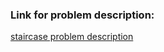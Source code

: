 <h3> Link for problem description: </h3>

<p><a href="https://www.hackerrank.com/challenges/staircase/problem?isFullScreen=true">staircase problem description</a></p>